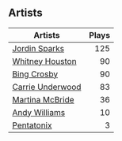 ## Artists
Artists | Plays 
----- | -----: 
[Jordin Sparks](/artists/jordin-sparks-57699) | 125
[Whitney Houston](/artists/whitney-houston-87166) | 90
[Bing Crosby](/artists/bing-crosby-1864) | 90
[Carrie Underwood](/artists/carrie-underwood-89416) | 83
[Martina McBride](/artists/martina-mcbride-35319) | 36
[Andy Williams](/artists/andy-williams-16425) | 10
[Pentatonix](/artists/pentatonix-655231) | 3


